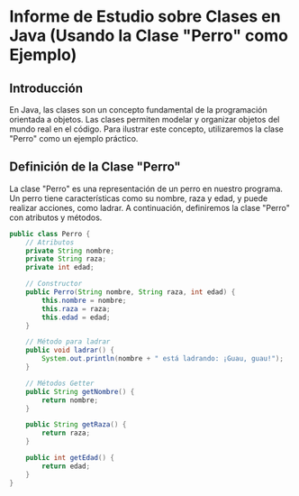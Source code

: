 # Informe de Estudio sobre Clases en Java (Usando la Clase "Perro" como Ejemplo)

## Introducción

En Java, las clases son un concepto fundamental de la programación orientada a objetos. Las clases permiten modelar y organizar objetos del mundo real en el código. Para ilustrar este concepto, utilizaremos la clase "Perro" como un ejemplo práctico.

## Definición de la Clase "Perro"

La clase "Perro" es una representación de un perro en nuestro programa. Un perro tiene características como su nombre, raza y edad, y puede realizar acciones, como ladrar. A continuación, definiremos la clase "Perro" con atributos y métodos.

```java
public class Perro {
    // Atributos
    private String nombre;
    private String raza;
    private int edad;

    // Constructor
    public Perro(String nombre, String raza, int edad) {
        this.nombre = nombre;
        this.raza = raza;
        this.edad = edad;
    }

    // Método para ladrar
    public void ladrar() {
        System.out.println(nombre + " está ladrando: ¡Guau, guau!");
    }

    // Métodos Getter
    public String getNombre() {
        return nombre;
    }

    public String getRaza() {
        return raza;
    }

    public int getEdad() {
        return edad;
    }
}
